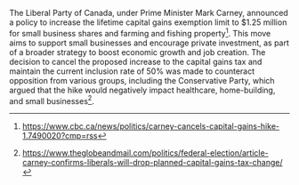 The Liberal Party of Canada, under Prime Minister Mark Carney, announced a policy to increase the lifetime capital gains exemption limit to $1.25 million for small business shares and farming and fishing property[^1]. This move aims to support small businesses and encourage private investment, as part of a broader strategy to boost economic growth and job creation. The decision to cancel the proposed increase to the capital gains tax and maintain the current inclusion rate of 50% was made to counteract opposition from various groups, including the Conservative Party, which argued that the hike would negatively impact healthcare, home-building, and small businesses[^2].

[^1]: https://www.cbc.ca/news/politics/carney-cancels-capital-gains-hike-1.7490020?cmp=rss
[^2]: https://www.theglobeandmail.com/politics/federal-election/article-carney-confirms-liberals-will-drop-planned-capital-gains-tax-change/
